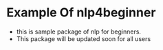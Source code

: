 # Example Of nlp4beginner

- this is sample package of nlp for beginners.
- This package will be updated soon for all users
